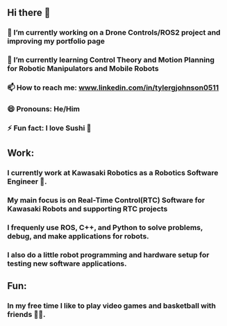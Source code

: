 ## Hi there 👋

### 🔭 I’m currently working on a Drone Controls/ROS2 project and improving my portfolio page
### 🌱 I’m currently learning Control Theory and Motion Planning for Robotic Manipulators and Mobile Robots
### 📫 How to reach me: www.linkedin.com/in/tylergjohnson0511
### 😄 Pronouns: He/Him
### ⚡ Fun fact: I love Sushi :sushi:

## Work:
### I currently work at Kawasaki Robotics as a Robotics Software Engineer :robot:. 
### My main focus is on Real-Time Control(RTC) Software for Kawasaki Robots and supporting RTC projects
### I frequenly use ROS, C++, and Python to solve problems, debug, and make applications for robots. 
### I also do a little robot programming and hardware setup for testing new software applications. 

## Fun: 
### In my free time I like to play video games and basketball with friends :basketball::space_invader:.
